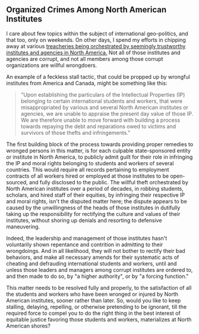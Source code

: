 ## Organized Crimes Among North American Institutes

I care about few topics within the subject of international geo-politics, and that too, only on weekends. On other days, I spend my efforts in chipping away at various [treacheries being orchestrated by seemingly trustworthy institutes and agencies in North America.](https://github.com/true-hindsight/long-overdue-justice?tab=readme-ov-file#3-violations-of-workers-intellectual-property-and-moral-rights-via-north-american-universities) Not all of those institutes and agencies are corrupt, and not all members among those corrupt organizations are willful wrongdoers. 

An example of a feckless stall tactic, that could be propped up by wrongful institutes from America and Canada, might be something like this: 

>"Upon establishing the particulars of the Intellectual Properties (IP) belonging to certain international students and workers, that were misappropriated by various and several North American institutes or agencies, we are unable to appraise the present day value of those IP. We are therefore unable to move forward with building a process towards repaying the debt and reparations owed to victims and survivors of those thefts and infringements." 

The first building block of the process towards providing proper remedies to wronged persons in this matter, is for each culpable state-sponsored entity or institute in North America, to publicly admit guilt for their role in infringing the IP and moral rights belonging to students and workers of several countries. This would require all records pertaining to employment contracts of all workers hired or employed at those institutes to be open-sourced, and fully disclosed to the public. The willful theft orchestrated by North American institutes over a period of decades, in robbing students, scholars, and hired staff of their equities, by infringing their respective IP and moral rights, isn't the disputed matter here; the dispute appears to be caused by the unwillingness of the heads of those institutes in dutifully taking up the responsibility for rectifying the culture and values of their institutes, without shoring up denials and resorting to defensive maneuvering.   

Indeed, the leadership and management of those institutes hasn't voluntarily shown repentance and contrition in admitting to their wrongdoings. And in all likelihood, they will not bother to rectify their bad behaviors, and make all necessary amends for their systematic acts of cheating and defrauding international students and workers, until and unless those leaders and managers among corrupt institutes are ordered to, and then made to do so, by "a higher authority", or by "a forcing function."  

This matter needs to be resolved fully and properly, to the satisfaction of all the students and workers who have been wronged or injured by North American institutes, sooner rather than later. So, would you like to keep stalling, delaying, repelling, or otherwise pretending to be ignorant, till the required force to compel you to do the right thing in the best interest of equitable justice favoring those students and workers, materializes at North American shores? 